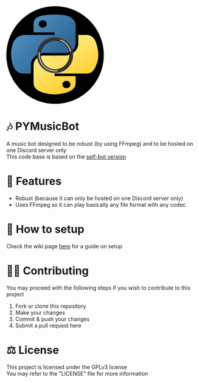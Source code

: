 <img src="Logo.png" alt="Logo" width=256 height=256>

# 🎶 PYMusicBot
A music bot designed to be robust (by using FFmpeg) and to be hosted on one Discord server only<br>
This code base is based on the [self-bot version](https://github.com/vlOd2/SelfMusicBot)

# 📌 Features
- Robust (because it can only be hosted on one Discord server only)
- Uses FFmpeg so it can play basically any file format with any codec

# 🔧 How to setup
Check the wiki page [here](https://github.com/vlOd2/PYMusicBot/wiki/Setup) for a guide on setup

# 👨‍💻 Contributing
You may proceed with the following steps if you wish to contribute to this project

1. Fork or clone this repository
2. Make your changes
3. Commit & push your changes
4. Submit a pull request here

# ⚖ License
This project is licensed under the GPLv3 license
<br>
You may refer to the "LICENSE" file for more information
